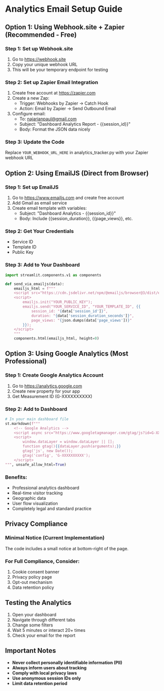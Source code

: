 # Analytics Email Setup Guide

## Option 1: Using Webhook.site + Zapier (Recommended - Free)

### Step 1: Set up Webhook.site
1. Go to https://webhook.site
2. Copy your unique webhook URL
3. This will be your temporary endpoint for testing

### Step 2: Set up Zapier Email Integration
1. Create free account at https://zapier.com
2. Create a new Zap:
   - Trigger: Webhooks by Zapier → Catch Hook
   - Action: Email by Zapier → Send Outbound Email
3. Configure email:
   - To: najarianpaul@gmail.com
   - Subject: "Dashboard Analytics Report - {{session_id}}"
   - Body: Format the JSON data nicely

### Step 3: Update the Code
Replace `YOUR_WEBHOOK_URL_HERE` in analytics_tracker.py with your Zapier webhook URL

## Option 2: Using EmailJS (Direct from Browser)

### Step 1: Set up EmailJS
1. Go to https://www.emailjs.com and create free account
2. Add Gmail as email service
3. Create email template with variables:
   - Subject: "Dashboard Analytics - {{session_id}}"
   - Body: Include {{session_duration}}, {{page_views}}, etc.

### Step 2: Get Your Credentials
- Service ID
- Template ID
- Public Key

### Step 3: Add to Your Dashboard
```python
import streamlit.components.v1 as components

def send_via_emailjs(data):
    emailjs_html = f"""
    <script src="https://cdn.jsdelivr.net/npm/@emailjs/browser@3/dist/email.min.js"></script>
    <script>
        emailjs.init("YOUR_PUBLIC_KEY");
        emailjs.send("YOUR_SERVICE_ID", "YOUR_TEMPLATE_ID", {{
            session_id: "{data['session_id']}",
            duration: "{data['session_duration_seconds']}",
            page_views: "{json.dumps(data['page_views'])}"
        }});
    </script>
    """
    components.html(emailjs_html, height=0)
```

## Option 3: Using Google Analytics (Most Professional)

### Step 1: Create Google Analytics Account
1. Go to https://analytics.google.com
2. Create new property for your app
3. Get Measurement ID (G-XXXXXXXXXX)

### Step 2: Add to Dashboard
```python
# In your main dashboard file
st.markdown(f"""
    <!-- Google Analytics -->
    <script async src="https://www.googletagmanager.com/gtag/js?id=G-XXXXXXXXXX"></script>
    <script>
        window.dataLayer = window.dataLayer || [];
        function gtag(){{dataLayer.push(arguments);}}
        gtag('js', new Date());
        gtag('config', 'G-XXXXXXXXXX');
    </script>
""", unsafe_allow_html=True)
```

### Benefits:
- Professional analytics dashboard
- Real-time visitor tracking
- Geographic data
- User flow visualization
- Completely legal and standard practice

## Privacy Compliance

### Minimal Notice (Current Implementation)
The code includes a small notice at bottom-right of the page.

### For Full Compliance, Consider:
1. Cookie consent banner
2. Privacy policy page
3. Opt-out mechanism
4. Data retention policy

## Testing the Analytics

1. Open your dashboard
2. Navigate through different tabs
3. Change some filters
4. Wait 5 minutes or interact 20+ times
5. Check your email for the report

## Important Notes

- **Never collect personally identifiable information (PII)**
- **Always inform users about tracking**
- **Comply with local privacy laws**
- **Use anonymous session IDs only**
- **Limit data retention period**